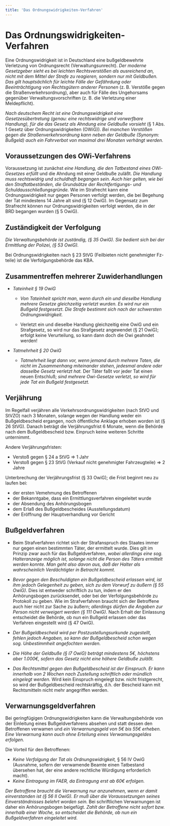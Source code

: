 ```yaml
---
title: 'Das Ordnungswidrigkeiten-Verfahren'
---
```


<infoBox>

# Das Ordnungswidrigkeiten-Verfahren

Eine Ordnungswidrigkeit ist in Deutschland eine bußgeldbewehrte Verletzung von Ordnungsrecht (Verwaltungsunrecht). *Der moderne Gesetzgeber sieht es bei leichten Rechtsverstößen als ausreichend an, nicht mit dem Mittel der Strafe zu reagieren, sondern nur mit Geldbußen. Das gilt hauptsächlich für leichte Fälle der Gefährdung oder Beeinträchtigung von Rechtsgütern anderer Personen* (z. B. Verstöße gegen die Straßenverkehrsordnung), aber auch für Fälle des Ungehorsams gegenüber Verwaltungsvorschriften (z. B. die Verletzung einer Meldepflicht).

*Nach deutschem Recht ist eine Ordnungswidrigkeit eine Gesetzesübertretung (genau: eine rechtswidrige und vorwerfbare Handlung), für die das Gesetz als Ahndung eine Geldbuße vorsieht* (§ 1 Abs. 1 Gesetz über Ordnungswidrigkeiten (OWiG)). *Bei manchen Verstößen gegen die Straßenverkehrsordnung kann neben der Geldbuße (Synonym: Bußgeld) auch ein Fahrverbot von maximal drei Monaten verhängt werden.*

</infoBox>

<newSection title="Voraussetzungen des OWi-Verfahrens">

## Voraussetzungen des OWi-Verfahrens

Voraussetzung ist zunächst *eine Handlung, die den Tatbestand eines OWi-Gesetzes erfüllt*
und die Ahndung mit einer Geldbuße zuläßt. *Die Handlung muss rechtswidrig und schuldhaft begangen sein. Auch hier gelten, wie bei den Straftatbeständen, die Grundsätze der Rechtfertigungs- und Schuldausschließungsgründe.* Wie im Strafrecht kann eine Ordnungswidrigkeit nur gegen Personen verfolgt werden, die bei Begehung der Tat mindestens 14 Jahre alt sind (§ 12 OwiG). Im Gegensatz zum Strafrecht können nur Ordnungswidrigkeiten verfolgt werden, die in der BRD begangen wurden (§ 5 OwiG).

</newSection>

<newSection title="Zuständigkeit der Verfolgung">

## Zuständigkeit der Verfolgung

*Die Verwaltungsbehörde ist zuständig, (§ 35 OwiG).* 
*Sie bedient sich bei der Ermittlung der Polizei, (§ 53 OwiG).*

Bei Ordnungswidrigkeiten nach § 23 StVG (Feilbieten nicht genehmigter Fz-teile) ist die Verfolgungsbehörde das KBA.

</newSection>

<newSection title="Zusammentreffen mehrerer Zuwiderhandlungen" addClass="law">

## Zusammentreffen mehrerer Zuwiderhandlungen

- *Tateinheit § 19 OwiG*

	- *Von Tateinheit spricht man, wenn durch ein und dieselbe Handlung mehrere Gesetze
	gleichzeitig verletzt wurden.* *Es wird nur ein Bußgeld festgesetzt. Die Strafe bestimmt sich nach der schwersten Ordnungswidrigkeit.*

	- Verletzt ein und dieselbe Handlung gleichzeitig eine OwiG und ein Strafgesetz, so wird nur das Strafgesetz angewendet (§ 21 OwiG); erfolgt keine Verurteilung, so kann dann doch die Owi geahndet werden!

- *Tatmehrheit § 20 OwiG*

	- *Tatmehrheit liegt dann vor, wenn jemand durch mehrere Taten, die nicht im Zusammenhang miteinander stehen, jedesmal andere oder dasselbe Gesetz verletzt hat.* Der Täter faßt vor
	jeder Tat einen neuen Entschluß; *sind mehrere Owi-Gesetze verletzt, so wird für jede Tat ein Bußgeld festgesetzt.*

</newSection>

<newSection title="Verjährung">

## Verjährung

Im Regelfall verjähren alle Verkehrsordnungswidrigkeiten (nach StVO und StVZO) nach 3 Monaten, solange wegen der Handlung weder ein Bußgeldbescheid ergangen, noch öffentliche Anklage erhoben
worden ist (§ 26 StVG). Danach beträgt die Verjährungsfrist 6 Monate, wenn die Behörde nach
dem Bußgeldbescheid bzw. Einpruch keine weiteren Schritte unternimmt.

Andere Verjährungsfristen:

- Verstoß gegen § 24 a StVG => 1 Jahr
- Verstoß gegen § 23 StVG (Verkauf nicht genehmigter Fahrzeugteile) => 2 Jahre

Unterbrechung der Verjährungsfrist (§ 33 OwiG); die Frist beginnt neu zu laufen bei:

- der ersten Vemehmung des Betroffenen
- der Bekanntgabe, dass ein Ermittlungsverfahren eingeleitet wurde
- der Absendung des Anhörungsbogen
- dem Erlaß des Bußgeldbescheides (Ausstellungsdatum)
- der Eröffnung der Hauptverhandlung vor Gericht

</newSection>

<newSection title="Bußgeldverfahren">

## Bußgeldverfahren

- Beim Strafverfahren richtet sich der Strafanspruch des Staates immer nur gegen einen bestimmten Täter, der ermittelt wurde. Dies gilt im Prinzip zwar auch für das Bußgeldverfahren, *wobei allerdings eine sog. Halteranzeige möglich ist, solange nicht die Person des Täters ermittelt werden konnte. Man geht also davon aus, daß der Halter als wahrscheinlich Verdächtigter in Betracht kommt.*

- *Bevor gegen den Beschuldigten ein Bußgeldbescheid erlassen wird, ist ihm jedoch Gelegenheit zu geben, sich zu dem Vorwurf zu äußern (§ 55 OwiG).* Dies ist entweder schriftlich zu tun, indem er den Anhörungsbogen zurücksendet, oder bei der Verfolgungsbehörde zu Protokoll zu geben. Wie im Strafverfahren braucht sich der Betroffene auch hier nicht zur Sache zu äußern; *allerdings dürfen die Angaben zur Person nicht verweigert werden (§ 111 OwiG).* Nach Erhalt der Einlassung entscheidet die Behörde, ob nun ein Bußgeld erlassen oder das Verfahren eingestellt wird (§ 47 OwiG).

- *Der Bußgeldbescheid wird per Postzustellungsurkunde zugestellt, fehlen jedoch Angaben, so kann der Bußgeldbescheid schon wegen sog. Unbestimmheit angefochten werden.*

- *Die Höhe der Geldbuße (§ l7 OwiG) beträgt mindestens 5€, höchstens aber 1.000€, sofern das Gesetz nicht eine höhere Geldbuße zuläßt.*

- *Das Rechtsmittel gegen den Bußgeldbescheid ist der Einspruch. Er kann innerhalb von 2
Wochen nach Zustellung schriftlich oder mündlich eingelegt werden.* Wird kein Einspruch eingelegt bzw. nicht fristgerecht, so wird der Bußgeldbescheid rechtskräftig, d.h. der Bescheid kann mit Rechtsmitteln nicht mehr angegriffen werden.

</newSection>

<newSection title="Verwarnungsgeldverfahren">

## Verwarnungsgeldverfahren

Bei geringfügigen Ordnungswidrigkeiten kann die Verwaltungsbehörde von der Einleitung eines
Bußgeldverfahrens absehen und statt dessen den Betroffenen verwamen und *ein Verwarnungsgeld von 5€ bis 55€ erheben. Eine Verwarnung kann auch ohne Erteilung eines Verwamungsgeldes erfolgen.*

Die Vorteil für den Betroffenen:

- *Keine Verfolgung der Tat als Ordnungswidrigkeit,* § 56 IV OwiG (Ausnahme, sofern der
verwamende Beamte einen Tatbestand übersehen hat, der eine andere rechtliche Würdigung
erforderlich macht).
- *Keine Eintragung im FAER, da Eintragung erst ab 60€ erfolgen.*

*Der Betroffene braucht die Verwarnung nur anzunehmen, wenn er damit einverstanden ist (§ 56 II OwiG).* *Er muß über die Voraussetzungen seines Einverständnisses belehrt worden sein.* Bei schriftlichen Verwarnungen ist daher ein Anhörungsbogen beigefügt. *Zahlt der Betroffene nicht sofort bzw. innerhalb einer Woche, so entscheidet die Behörde, ob nun ein Bußgeldverfahren eingeleitet wird.*

</newSection>